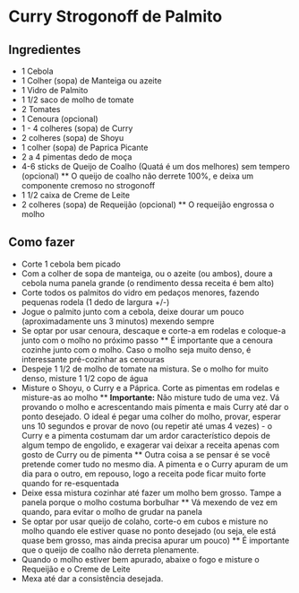 # Curry Strogonoff de Palmito

## Ingredientes

* 1 Cebola
* 1 Colher (sopa) de Manteiga ou azeite
* 1 Vidro de Palmito
* 1 1/2 saco de molho de tomate
* 2 Tomates
* 1 Cenoura (opcional)
* 1 - 4 colheres (sopa) de Curry
* 2 colheres (sopa) de Shoyu
* 1 colher (sopa) de Paprica Picante
* 2 a 4 pimentas dedo de moça
* 4-6 sticks de Queijo de Coalho (Quatá é um dos melhores) sem tempero  (opcional)
** O queijo de coalho não derrete 100%, e deixa um componente cremoso no strogonoff
* 1 1/2 caixa de Creme de Leite
* 2 colheres (sopa) de Requeijão (opcional) 
** O requeijão engrossa o molho

## Como fazer

* Corte 1 cebola bem picado
* Com a colher de sopa de manteiga, ou o azeite (ou ambos), doure a cebola numa panela grande (o rendimento dessa receita é bem alto)
* Corte todos os palmitos do vidro em pedaços menores, fazendo pequenas rodela (1 dedo de largura +/-)
* Jogue o palmito junto com a cebola, deixe dourar um pouco (aproximadamente uns 3 minutos) mexendo sempre
* Se optar por usar cenoura, descaque e corte-a em rodelas e coloque-a junto com o molho no próximo passo
** É importante que a cenoura cozinhe junto com o molho. Caso o molho seja muito denso, é interessante pré-cozinhar as cenouras
* Despeje 1 1/2 de molho de tomate na mistura. Se o molho for muito denso, misture 1 1/2 copo de água 
* Misture o Shoyu, o Curry e a Páprica. Corte as pimentas em rodelas e misture-as ao molho
** **Importante:** Não misture tudo de uma vez. Vá provando o molho e acrescentando mais pímenta e mais Curry até dar o ponto desejado. O ideal é pegar uma colher do molho, provar, esperar uns 10 segundos e provar de novo (ou repetir até umas 4 vezes) - o Curry e a pimenta costumam dar um ardor característico depois de algum tempo de engolido, e exagerar vai deixar a receita apenas com gosto de Curry ou de pimenta
** Outra coisa a se pensar é se você pretende comer tudo no mesmo dia. A pimenta e o Curry apuram de um dia para o outro, em repouso, logo a receita pode ficar muito forte quando for re-esquentada
* Deixe essa mistura cozinhar até fazer um molho bem grosso. Tampe a panela porque o molho costuma borbulhar
** Vá mexendo de vez em quando, para evitar o molho de grudar na panela
* Se optar por usar queijo de colaho, corte-o em cubos e misture no molho quando ele estiver quase no ponto desejado (ou seja, ele está quase bem grosso, mas ainda precisa apurar um pouco)
** É importante que o queijo de coalho não derreta plenamente.
* Quando o molho estiver bem apurado, abaixe o fogo e misture o Requeijão e o Creme de Leite
* Mexa até dar a consistência desejada.
